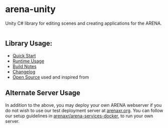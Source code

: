 # arena-unity
Unity C# library for editing scenes and creating applications for the ARENA.

<img alt="" src="Documentation~/arena-unity-demo.gif">

## Library Usage:
- [Quick Start](https://docs.arenaxr.org/content/unity)
- [Runtime Usage](https://docs.arenaxr.org/content/unity/runtime)
- [Build Notes](https://docs.arenaxr.org/content/unity/build)
- [Changelog](https://github.com/arenaxr/arena-unity/blob/main/CHANGELOG.md)
- [Open Source](https://github.com/arenaxr/arena-unity/blob/main/Third%20Party%20Notices.md) used and inspired from

## Alternate Server Usage

In addition to the above, you may deploy your own ARENA webserver if you do not wish to use our test deployment server at [arenaxr.org](https://arenaxr.org). You can follow our setup guidelines in [arenaxr/arena-services-docker](https://github.com/arenaxr/arena-services-docker), to run your own server.
